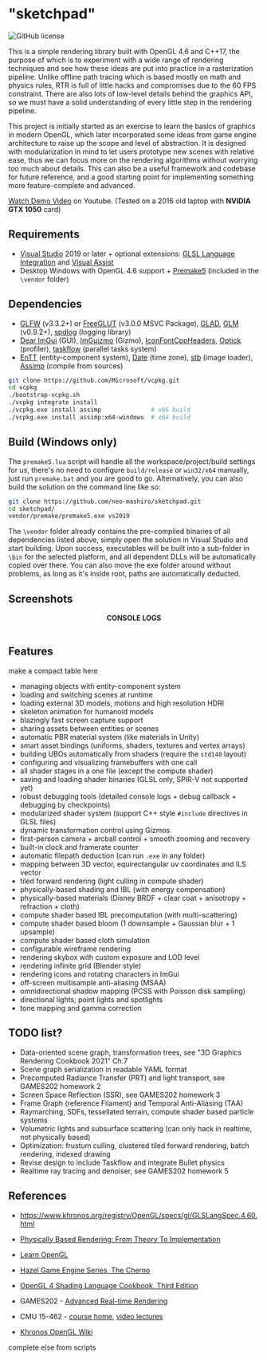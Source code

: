 # "sketchpad"

![GitHub license](https://img.shields.io/github/license/neo-mashiro/sketchpad?color=orange&label=License&style=plastic)

This is a simple rendering library built with OpenGL 4.6 and C++17, the purpose of which is to experiment with a wide range of rendering techniques and see how these ideas are put into practice in a rasterization pipeline. Unlike offline path tracing which is based mostly on math and physics rules, RTR is full of little hacks and compromises due to the 60 FPS constraint. There are also lots of low-level details behind the graphics API, so we must have a solid understanding of every little step in the rendering pipeline.

This project is initially started as an exercise to learn the basics of graphics in modern OpenGL, which later incorporated some ideas from game engine architecture to raise up the scope and level of abstraction. It is designed with modularization in mind to let users prototype new scenes with relative ease, thus we can focus more on the rendering algorithms without worrying too much about details. This can also be a useful framework and codebase for future reference, and a good starting point for implementing something more feature-complete and advanced.

[Watch Demo Video](https://www.youtube.com/watch?v=JCagITtAmQ0) on Youtube. (Tested on a 2016 old laptop with __NVIDIA GTX 1050__ card)

## Requirements

- [Visual Studio](https://visualstudio.microsoft.com/downloads/) 2019 or later + optional extensions: [GLSL Language Integration](https://marketplace.visualstudio.com/items?itemName=DanielScherzer.GLSL) and [Visual Assist](https://www.wholetomato.com/)
- Desktop Windows with OpenGL 4.6 support + [Premake5](https://github.com/premake/premake-core) (included in the `\vendor` folder)

## Dependencies

- [GLFW](https://en.wikipedia.org/wiki/GLFW) (v3.3.2+) or [FreeGLUT](https://en.wikipedia.org/wiki/FreeGLUT) (v3.0.0 MSVC Package), [GLAD](https://glad.dav1d.de/), [GLM](https://glm.g-truc.net/0.9.2/api/index.html) (v0.9.2+), [spdlog](https://github.com/gabime/spdlog) (logging library)
- [Dear ImGui](https://github.com/ocornut/imgui) (GUI), [ImGuizmo](https://github.com/CedricGuillemet/ImGuizmo) (Gizmo), [IconFontCppHeaders](https://github.com/juliettef/IconFontCppHeaders), [Optick](https://github.com/bombomby/optick) (profiler), [taskflow](https://github.com/taskflow/taskflow) (parallel tasks system)
- [EnTT](https://github.com/skypjack/entt) (entity-component system), [Date](https://github.com/HowardHinnant/date) (time zone), [stb](https://github.com/nothings/stb) (image loader), [Assimp](https://github.com/assimp/assimp) (compile from sources)
```bash
git clone https://github.com/Microsoft/vcpkg.git
cd vcpkg
./bootstrap-vcpkg.sh
./vcpkg integrate install
./vcpkg.exe install assimp              # x86 build
./vcpkg.exe install assimp:x64-windows  # x64 build
```

## Build (Windows only)

The `premake5.lua` script will handle all the workspace/project/build settings for us, there's no need to configure `build/release` or `win32/x64` manually, just run `premake.bat` and you are good to go. Alternatively, you can also build the solution on the command line like so:
```bash
git clone https://github.com/neo-mashiro/sketchpad.git
cd sketchpad/
vendor/premake/premake5.exe vs2019
```
The `\vendor` folder already contains the pre-compiled binaries of all dependencies listed above, simply open the solution in Visual Studio and start building. Upon success, executables will be built into a sub-folder in `\bin` for the selected platform, and all dependent DLLs will be automatically copied over there. You can also move the exe folder around without problems, as long as it's inside root, paths are automatically deducted.

## Screenshots

<p align="center">
  <b>CONSOLE LOGS</b>
  <br><br>
  <img src="">
</p>

## Features

make a compact table here

- managing objects with entity-component system
- loading and switching scenes at runtime
- loading external 3D models, motions and high resolution HDRI
- skeleton animation for humanoid models
- blazingly fast screen capture support
- sharing assets between entities or scenes
- automatic PBR material system (like materials in Unity)
- smart asset bindings (uniforms, shaders, textures and vertex arrays)
- building UBOs automatically from shaders (require the `std140` layout)
- configuring and visualizing framebuffers with one call
- all shader stages in a one file (except the compute shader)
- saving and loading shader binaries (GLSL only, SPIR-V not supported yet)
- robust debugging tools (detailed console logs + debug callback + debugging by checkpoints)
- modularized shader system (support C++ style `#include` directives in GLSL files)
- dynamic transformation control using Gizmos
- first-person camera + arcball control + smooth zooming and recovery
- built-in clock and framerate counter
- automatic filepath deduction (can run `.exe` in any folder)
- mapping between 3D vector, equirectangular uv coordinates and ILS vector
- tiled forward rendering (light culling in compute shader)
- physically-based shading and IBL (with energy compensation)
- physically-based materials (Disney BRDF + clear coat + anisotropy + refraction + cloth)
- compute shader based IBL precomputation (with multi-scattering)
- compute shader based bloom (1 downsample + Gaussian blur + 1 upsample)
- compute shader based cloth simulation
- configurable wireframe rendering
- rendering skybox with custom exposure and LOD level
- rendering infinite grid (Blender style)
- rendering icons and rotating characters in ImGui
- off-screen multisample anti-aliasing (MSAA)
- omnidirectional shadow mapping (PCSS with Poisson disk sampling)
- directional lights, point lights and spotlights
- tone mapping and gamma correction

## TODO list?

- Data-oriented scene graph, transformation trees, see "3D Graphics Rendering Cookbook 2021" Ch.7
- Scene graph serialization in readable YAML format
- Precomputed Radiance Transfer (PRT) and light transport, see GAMES202 homework 2
- Screen Space Reflection (SSR), see GAMES202 homework 3
- Frame Graph (reference Filament) and Temporal Anti-Aliasing (TAA)
- Raymarching, SDFs, tessellated terrain, compute shader based particle systems
- Volumetric lights and subsurface scattering (can only hack in realtime, not physically based)
- Optimization: frustum culling, clustered tiled forward rendering, batch rendering, indexed drawing
- Revise design to include Taskflow and integrate Bullet physics
- Realtime ray tracing and denoiser, see GAMES202 homework 5



## References

- https://www.khronos.org/registry/OpenGL/specs/gl/GLSLangSpec.4.60.html

- [Physically Based Rendering: From Theory To Implementation](https://www.pbr-book.org/)
- [Learn OpenGL](https://learnopengl.com)
- [Hazel Game Engine Series, The Cherno](....)
- [OpenGL 4 Shading Language Cookbook, Third Edition](...)
- GAMES202 - [Advanced Real-time Rendering](https://sites.cs.ucsb.edu/~lingqi/teaching/games202.html)
- CMU 15-462 - [course home](http://15462.courses.cs.cmu.edu/fall2020/home), [video lectures](https://www.youtube.com/playlist?list=PL9_jI1bdZmz2emSh0UQ5iOdT2xRHFHL7E)
- [Khronos OpenGL Wiki](https://www.khronos.org/opengl/wiki/Main_Page)

complete else from scripts
